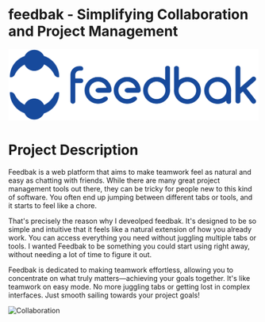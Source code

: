# feedbak - Simplifying Collaboration and Project Management
![feedbak-logo](assets/feedbak_full_logo_blue.png)

# Project Description
Feedbak is a web platform that aims to make teamwork feel as natural and easy as chatting with friends. While there are many great project management tools out there, they can be tricky for people new to this kind of software. You often end up jumping between different tabs or tools, and it starts to feel like a chore.

That's precisely the reason why I deveolped feedbak. It's designed to be so simple and intuitive that it feels like a natural extension of how you already work. You can access everything you need without juggling multiple tabs or tools. I wanted Feedbak to be something you could start using right away, without needing a lot of time to figure it out.

Feedbak is dedicated to making teamwork effortless, allowing you to concentrate on what truly matters—achieving your goals together. It's like teamwork on easy mode. No more juggling tabs or getting lost in complex interfaces. Just smooth sailing towards your project goals!

![Collaboration](https://www.icegif.com/wp-content/uploads/teamwork-icegif-3.gif)
